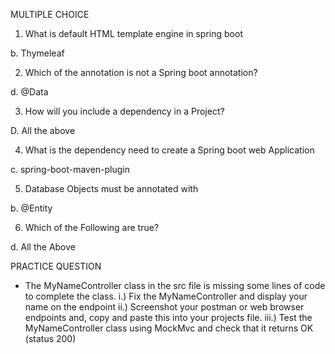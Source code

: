 MULTIPLE CHOICE

1. What is default HTML template engine in spring boot

b. Thymeleaf







2. Which of the annotation is not a Spring boot annotation?

d. @Data





3. How will you include a dependency in a Project?

D. All the above




4. What is the dependency need to create a Spring boot web Application



c. spring-boot-maven-plugin





5. Database Objects must be annotated with



b. @Entity







6. Which of the Following are true?


d. All the Above








PRACTICE QUESTION
- The MyNameController class in the src file is missing some lines of code to complete the class.
  i.) Fix the MyNameController and display your name on the endpoint
  ii.) Screenshot your postman or web browser endpoints and, copy and paste this into your projects file.
  iii.) Test the MyNameController class using MockMvc and check that it returns OK (status 200)
